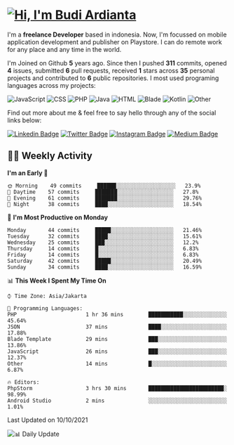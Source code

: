 # [![Hi, I'm Budi Ardianta](https://readme-typing-svg.herokuapp.com?size=24&vCenter=true&lines=%F0%9F%91%8B+Hi%2C+I'm+Budi+Ardianta+;%F0%9F%92%BB+Android+And+Web+Developer+)](https://git.io/typing-svg)

I'm a **freelance Developer** based in indonesia. Now, I'm focussed on mobile application development and publisher on Playstore. I can do remote work for any place and any time in the world.

I'm Joined on Github **5** years ago. Since then I pushed **311** commits, opened **4** issues, submitted **6** pull requests, received **1** stars across **35** personal projects and contributed to **6** public repositories.
I most used programing languages across my projects:

![JavaScript](https://img.shields.io/badge/-JavaScript-%23f1e05a?style=flat&logo=JavaScript&logoColor=white)
![CSS](https://img.shields.io/badge/-CSS-%23563d7c?style=flat&logo=CSS&logoColor=white)
![PHP](https://img.shields.io/badge/-PHP-%234F5D95?style=flat&logo=PHP&logoColor=white)
![Java](https://img.shields.io/badge/-Java-%23b07219?style=flat&logo=Java&logoColor=white)
![HTML](https://img.shields.io/badge/-HTML-%23e34c26?style=flat&logo=HTML&logoColor=white)
![Blade](https://img.shields.io/badge/-Blade-%23f7523f?style=flat&logo=Blade&logoColor=white)
![Kotlin](https://img.shields.io/badge/-Kotlin-%23A97BFF?style=flat&logo=Kotlin&logoColor=white)
![Other](https://img.shields.io/badge/-Other-%23ededed?style=flat&logo=Other&logoColor=white)

Find out more about me & feel free to say hello through any of the social links below:

[![Linkedin Badge](https://img.shields.io/badge/-budiardianata-blue?style=flat&logo=Linkedin&logoColor=white&link=https://www.linkedin.com/in/budiardianata/)](https://www.linkedin.com/in/budiardianata/)
[![Twitter Badge](https://img.shields.io/badge/-budiardianata-%231DA1F2.svg?style=flat&logo=twitter&logoColor=white&link=https://www.twitter.com/budiardianata)](https://www.linkedin.com/in/budiardianata/)
[![Instagram Badge](https://img.shields.io/badge/-budiardianata-purple?style=flat&logo=instagram&logoColor=white&link=https://instagram.com/budiardianata/)](https://instagram.com/budiardianata)
[![Medium Badge](https://img.shields.io/badge/-@budiardianata-%2312100E.svg?style=flat&logo=Medium&logoColor=white&link=https://medium.com/@budiardianata/)](https://medium.com/@budiardianata)

## 👨‍💻 Weekly Activity
<!--START_SECTION:waka-->
**I'm an Early 🐤** 

```text
🌞 Morning    49 commits     ██████░░░░░░░░░░░░░░░░░░░   23.9% 
🌆 Daytime    57 commits     ███████░░░░░░░░░░░░░░░░░░   27.8% 
🌃 Evening    61 commits     ███████░░░░░░░░░░░░░░░░░░   29.76% 
🌙 Night      38 commits     ████░░░░░░░░░░░░░░░░░░░░░   18.54%

```
📅 **I'm Most Productive on Monday** 

```text
Monday       44 commits     █████░░░░░░░░░░░░░░░░░░░░   21.46% 
Tuesday      32 commits     ████░░░░░░░░░░░░░░░░░░░░░   15.61% 
Wednesday    25 commits     ███░░░░░░░░░░░░░░░░░░░░░░   12.2% 
Thursday     14 commits     █░░░░░░░░░░░░░░░░░░░░░░░░   6.83% 
Friday       14 commits     █░░░░░░░░░░░░░░░░░░░░░░░░   6.83% 
Saturday     42 commits     █████░░░░░░░░░░░░░░░░░░░░   20.49% 
Sunday       34 commits     ████░░░░░░░░░░░░░░░░░░░░░   16.59%

```


📊 **This Week I Spent My Time On** 

```text
⌚︎ Time Zone: Asia/Jakarta

💬 Programming Languages: 
PHP                      1 hr 36 mins        ███████████░░░░░░░░░░░░░░   45.64% 
JSON                     37 mins             ████░░░░░░░░░░░░░░░░░░░░░   17.88% 
Blade Template           29 mins             ███░░░░░░░░░░░░░░░░░░░░░░   13.86% 
JavaScript               26 mins             ███░░░░░░░░░░░░░░░░░░░░░░   12.37% 
Other                    14 mins             █░░░░░░░░░░░░░░░░░░░░░░░░   6.87%

🔥 Editors: 
PhpStorm                 3 hrs 30 mins       ████████████████████████░   98.99% 
Android Studio           2 mins              ░░░░░░░░░░░░░░░░░░░░░░░░░   1.01%

```


 Last Updated on 10/10/2021
<!--END_SECTION:waka-->

![📊 Daily Update](https://github.com/budiardianata/budiardianata/actions/workflows/update-activity.yml/badge.svg)
